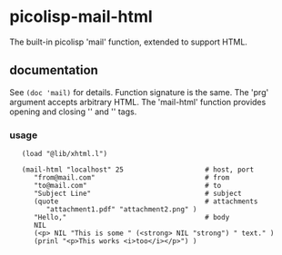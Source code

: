 # picolisp-mail-html
The built-in picolisp 'mail' function, extended to support HTML.

## documentation
See `(doc 'mail)` for details. Function signature is the same. The 'prg' argument accepts arbitrary HTML. The 'mail-html' function provides opening and closing '<html>' and '<body>' tags.

### usage
```
   (load "@lib/xhtml.l")

   (mail-html "localhost" 25                    # host, port
      "from@mail.com"                           # from
      "to@mail.com"                             # to
      "Subject Line"                            # subject
      (quote                                    # attachments
         "attachment1.pdf" "attachment2.png" )
      "Hello,"                                  # body
      NIL
      (<p> NIL "This is some " (<strong> NIL "strong") " text." )
      (prinl "<p>This works <i>too</i></p>") )
```

